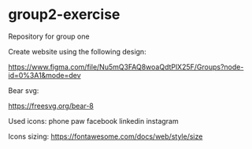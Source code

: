 # group2-exercise

Repository for group one

Create website using the following design:

https://www.figma.com/file/Nu5mQ3FAQ8woaQdtPlX25F/Groups?node-id=0%3A1&mode=dev

Bear svg:

https://freesvg.org/bear-8

Used icons:
phone
paw
facebook
linkedin
instagram

Icons sizing:
https://fontawesome.com/docs/web/style/size
